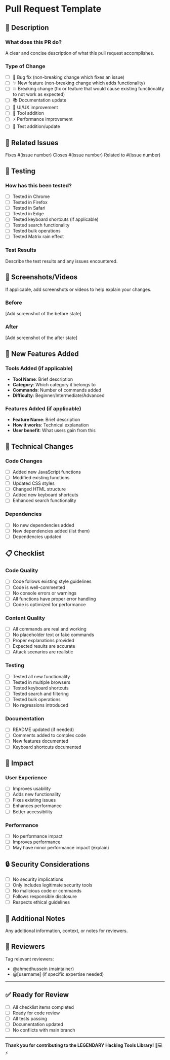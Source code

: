 # Pull Request Template

## 📝 Description

### What does this PR do?
A clear and concise description of what this pull request accomplishes.

### Type of Change
- [ ] 🐛 Bug fix (non-breaking change which fixes an issue)
- [ ] ✨ New feature (non-breaking change which adds functionality)
- [ ] 💥 Breaking change (fix or feature that would cause existing functionality to not work as expected)
- [ ] 📚 Documentation update
- [ ] 🎨 UI/UX improvement
- [ ] 🔧 Tool addition
- [ ] ⚡ Performance improvement
- [ ] 🧪 Test addition/update

## 🔗 Related Issues

Fixes #(issue number)
Closes #(issue number)
Related to #(issue number)

## 🧪 Testing

### How has this been tested?
- [ ] Tested in Chrome
- [ ] Tested in Firefox
- [ ] Tested in Safari
- [ ] Tested in Edge
- [ ] Tested keyboard shortcuts (if applicable)
- [ ] Tested search functionality
- [ ] Tested bulk operations
- [ ] Tested Matrix rain effect

### Test Results
Describe the test results and any issues encountered.

## 📸 Screenshots/Videos

If applicable, add screenshots or videos to help explain your changes.

### Before
[Add screenshot of the before state]

### After
[Add screenshot of the after state]

## 🚀 New Features Added

### Tools Added (if applicable)
- **Tool Name**: Brief description
- **Category**: Which category it belongs to
- **Commands**: Number of commands added
- **Difficulty**: Beginner/Intermediate/Advanced

### Features Added (if applicable)
- **Feature Name**: Brief description
- **How it works**: Technical explanation
- **User benefit**: What users gain from this

## 🔧 Technical Changes

### Code Changes
- [ ] Added new JavaScript functions
- [ ] Modified existing functions
- [ ] Updated CSS styles
- [ ] Changed HTML structure
- [ ] Added new keyboard shortcuts
- [ ] Enhanced search functionality

### Dependencies
- [ ] No new dependencies added
- [ ] New dependencies added (list them)
- [ ] Dependencies updated

## 📋 Checklist

### Code Quality
- [ ] Code follows existing style guidelines
- [ ] Code is well-commented
- [ ] No console errors or warnings
- [ ] All functions have proper error handling
- [ ] Code is optimized for performance

### Content Quality
- [ ] All commands are real and working
- [ ] No placeholder text or fake commands
- [ ] Proper explanations provided
- [ ] Expected results are accurate
- [ ] Attack scenarios are realistic

### Testing
- [ ] Tested all new functionality
- [ ] Tested in multiple browsers
- [ ] Tested keyboard shortcuts
- [ ] Tested search and filtering
- [ ] Tested bulk operations
- [ ] No regressions introduced

### Documentation
- [ ] README updated (if needed)
- [ ] Comments added to complex code
- [ ] New features documented
- [ ] Keyboard shortcuts documented

## 🎯 Impact

### User Experience
- [ ] Improves usability
- [ ] Adds new functionality
- [ ] Fixes existing issues
- [ ] Enhances performance
- [ ] Better accessibility

### Performance
- [ ] No performance impact
- [ ] Improves performance
- [ ] May have minor performance impact (explain)

## 🔒 Security Considerations

- [ ] No security implications
- [ ] Only includes legitimate security tools
- [ ] No malicious code or commands
- [ ] Follows responsible disclosure
- [ ] Respects ethical guidelines

## 📝 Additional Notes

Any additional information, context, or notes for reviewers.

## 👥 Reviewers

Tag relevant reviewers:
- @ahmedhussein (maintainer)
- @[username] (if specific expertise needed)

---

## ✅ Ready for Review

- [ ] All checklist items completed
- [ ] Ready for code review
- [ ] All tests passing
- [ ] Documentation updated
- [ ] No conflicts with main branch

---

**Thank you for contributing to the LEGENDARY Hacking Tools Library!** 🚀💻⚡
